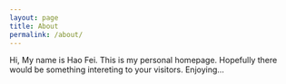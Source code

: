 ```yaml
---
layout: page
title: About
permalink: /about/
---
```


Hi, My name is Hao Fei. This is my personal homepage. Hopefully there
would be something intereting to your visitors. Enjoying...
